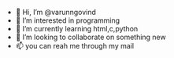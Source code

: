 - 👋 Hi, I’m @varunngovind
- 👀 I’m interested in programming
- 🌱 I’m currently learning html,c,python
- 💞️ I’m looking to collaborate on something new
- 📫 you can reah me through my mail

<!---
varunngovind/varunngovind is a ✨ special ✨ repository because its `README.md` (this file) appears on your GitHub profile.
You can click the Preview link to take a look at your changes.
--->
